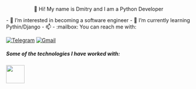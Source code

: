 <p align="center">
  👋 Hi! My name is Dmitry and I am a Python Developer 
</p>
<p>
  - 👀 I’m interested in becoming a software engineer
  - 🌱 I’m currently learning Pythin/Django
  - 📫 - :mailbox: You can reach me with:
</p>

[![Telegram](https://img.shields.io/badge/-TELEGRAM-2CA5E0?style=for-the-badge&logo=telegram&logoColor=white)](https://t.me/Khomy_doo_lin) 
[![Gmail](https://img.shields.io/badge/-GMAIL-D14836?style=for-the-badge&logo=gmail&logoColor=white)](mailto:vanomas09@gmail.com)


##### Some of the technologies I have worked with:

<code><a href="https://www.python.org/" target="_blank"><img height="50" src="https://upload.wikimedia.org/wikipedia/commons/f/f8/Python_logo_and_wordmark.svg"></a></code>
